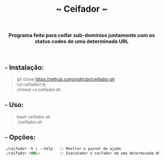 <h1 align="center">~ Ceifador ~</h1> </br>

<h3 align="center">Programa feito para ceifar sub-domínios juntamente com os status codes de uma determinada URL</h3>

</br>

## - Instalação:

> git clone https://github.com/rodricbr/ceifador.git </br>
> cd ceifador/;ls </br>
> chmod +x ceifador.sh </br>
## - Uso:

> bash ceifador.sh </br>
> ./ceifador.sh </br>
## - Opções:

```markdown
./ceifador -h | --help   :: Mostrar o painel de ajuda
./ceifador <URL>         :: Executador o ceifador em uma determinada URL
```
